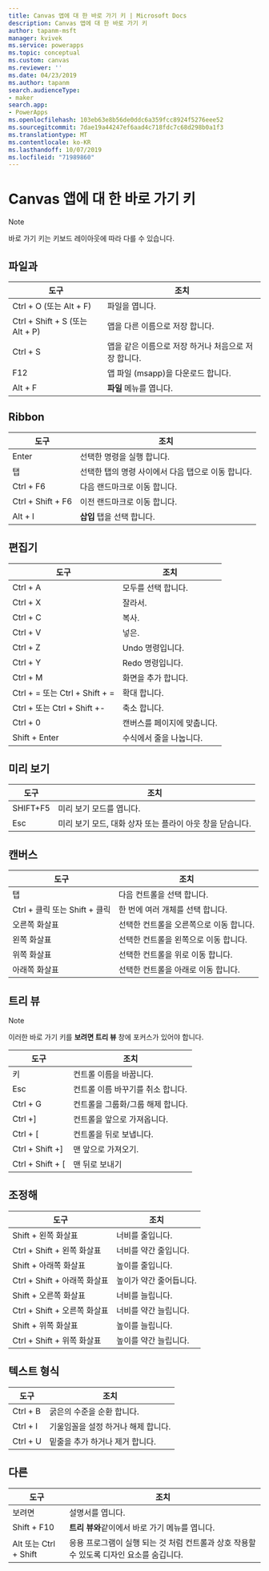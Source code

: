 ```yaml
---
title: Canvas 앱에 대 한 바로 가기 키 | Microsoft Docs
description: Canvas 앱에 대 한 바로 가기 키
author: tapanm-msft
manager: kvivek
ms.service: powerapps
ms.topic: conceptual
ms.custom: canvas
ms.reviewer: ''
ms.date: 04/23/2019
ms.author: tapanm
search.audienceType:
- maker
search.app:
- PowerApps
ms.openlocfilehash: 103eb63e8b56de0ddc6a359fcc8924f5276eee52
ms.sourcegitcommit: 7dae19a44247ef6aad4c718fdc7c68d298b0a1f3
ms.translationtype: MT
ms.contentlocale: ko-KR
ms.lasthandoff: 10/07/2019
ms.locfileid: "71989860"
---
```

# <a name="keyboard-shortcuts-for-canvas-apps"></a>Canvas 앱에 대 한 바로 가기 키

> [!NOTE]
> 바로 가기 키는 키보드 레이아웃에 따라 다를 수 있습니다.

## <a name="file"></a>파일과

| 도구 | 조치 |
|--|--|
| Ctrl + O (또는 Alt + F) | 파일을 엽니다. |
| Ctrl + Shift + S (또는 Alt + P) | 앱을 다른 이름으로 저장 합니다. |
| Ctrl + S | 앱을 같은 이름으로 저장 하거나 처음으로 저장 합니다. |
| F12 | 앱 파일 (msapp)을 다운로드 합니다. |
| Alt + F | **파일** 메뉴를 엽니다. |

## <a name="ribbon"></a>Ribbon

| 도구 | 조치 |
|--|--|
| Enter | 선택한 명령을 실행 합니다. |
| 탭 | 선택한 탭의 명령 사이에서 다음 탭으로 이동 합니다. |
| Ctrl + F6 | 다음 랜드마크로 이동 합니다. |
| Ctrl + Shift + F6 | 이전 랜드마크로 이동 합니다. |
| Alt + I | **삽입** 탭을 선택 합니다. |

## <a name="editing"></a>편집기

| 도구 | 조치 |
|--|--|
| Ctrl + A | 모두를 선택 합니다. |
| Ctrl + X | 잘라서. |
| Ctrl + C | 복사. |
| Ctrl + V | 넣은. |
| Ctrl + Z | Undo 명령입니다. |
| Ctrl + Y | Redo 명령입니다. |
| Ctrl + M | 화면을 추가 합니다. |
| Ctrl + = 또는 Ctrl + Shift + = | 확대 합니다. |
| Ctrl + 또는 Ctrl + Shift +- | 축소 합니다. |
| Ctrl + 0 | 캔버스를 페이지에 맞춥니다. |
| Shift + Enter | 수식에서 줄을 나눕니다. |

## <a name="preview"></a>미리 보기

| 도구 | 조치 |
|--|--|
| SHIFT+F5 | 미리 보기 모드를 엽니다. |
| Esc | 미리 보기 모드, 대화 상자 또는 플라이 아웃 창을 닫습니다.|

## <a name="canvas"></a>캔버스

| 도구 | 조치 |
|--|--|
| 탭 | 다음 컨트롤을 선택 합니다. |
| Ctrl + 클릭 또는 Shift + 클릭 | 한 번에 여러 개체를 선택 합니다. |
| 오른쪽 화살표 | 선택한 컨트롤을 오른쪽으로 이동 합니다. |
| 왼쪽 화살표 | 선택한 컨트롤을 왼쪽으로 이동 합니다. |
| 위쪽 화살표 | 선택한 컨트롤을 위로 이동 합니다. |
| 아래쪽 화살표 | 선택한 컨트롤을 아래로 이동 합니다. |

## <a name="tree-view"></a>트리 뷰

> [!NOTE]
> 이러한 바로 가기 키를 **보려면 트리 뷰** 창에 포커스가 있어야 합니다.

| 도구 | 조치 |
|--|--|
| 키 | 컨트롤 이름을 바꿉니다. |
| Esc | 컨트롤 이름 바꾸기를 취소 합니다. |
| Ctrl + G | 컨트롤을 그룹화/그룹 해제 합니다. |
| Ctrl +] | 컨트롤을 앞으로 가져옵니다. |
| Ctrl + [ | 컨트롤을 뒤로 보냅니다. |
| Ctrl + Shift +] | 맨 앞으로 가져오기. |
| Ctrl + Shift + [ | 맨 뒤로 보내기 |

## <a name="resize"></a>조정해

| 도구 | 조치 |
|--|--|
| Shift + 왼쪽 화살표 | 너비를 줄입니다. |
| Ctrl + Shift + 왼쪽 화살표 | 너비를 약간 줄입니다. |
| Shift + 아래쪽 화살표 | 높이를 줄입니다. |
| Ctrl + Shift + 아래쪽 화살표 | 높이가 약간 줄어듭니다. |
| Shift + 오른쪽 화살표 | 너비를 늘립니다. |
| Ctrl + Shift + 오른쪽 화살표 | 너비를 약간 늘립니다. |
| Shift + 위쪽 화살표 | 높이를 늘립니다. |
| Ctrl + Shift + 위쪽 화살표 | 높이를 약간 늘립니다. |

## <a name="text-format"></a>텍스트 형식

| 도구 | 조치 |
|--|--|
| Ctrl + B  | 굵은의 수준을 순환 합니다. |
| Ctrl + I | 기울임꼴을 설정 하거나 해제 합니다. |
| Ctrl + U | 밑줄을 추가 하거나 제거 합니다. |

## <a name="other"></a>다른

| 도구 | 조치 |
|--|--|
| 보려면 | 설명서를 엽니다. |
| Shift + F10 | **트리 뷰와**같이에서 바로 가기 메뉴를 엽니다. |
| Alt 또는 Ctrl + Shift | 응용 프로그램이 실행 되는 것 처럼 컨트롤과 상호 작용할 수 있도록 디자인 요소를 숨깁니다. |

